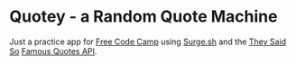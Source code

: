 # Quotey - a Random Quote Machine

Just a practice app for [Free Code Camp](https://www.freecodecamp.org/challenges/build-a-random-quote-machine) using [Surge.sh](http://surge.sh/) and the [They Said So](https://theysaidso.com) [Famous Quotes API](https://theysaidso.com/api/).